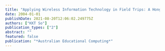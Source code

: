 ```yaml
---
title: "Applying Wireless Information Technology in Field Trips: A Hong Kong Experience."
date: 2004-01-01
publishDate: 2021-08-20T12:06:02.249775Z
authors: ["KKT So"]
publication_types: ["2"]
abstract: ""
featured: false
publication: "*Australian Educational Computing*"
---
```


